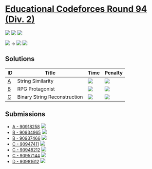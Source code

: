 # [Educational Codeforces Round 94 (Div. 2)](https://codeforces.com/contest/1400)

![](https://img.shields.io/badge/Participation-5-blueviolet)
![](https://img.shields.io/badge/Rank-1766-orange)
![](https://img.shields.io/badge/Penalty-195-red)

![](https://img.shields.io/badge/Pupil-1345-lightgreen) →
![](https://img.shields.io/badge/Specialist-1509-cyan)
![](https://img.shields.io/badge/-%2B164-green)

## Solutions
| ID | Title | Time | Penalty |
| --- | --- | --- | --- |
| [A](https://codeforces.com/contest/1400/problem/A) | String Similarity | ![](https://img.shields.io/badge/Time-00%3A10-yellowgreen) | ![](https://img.shields.io/badge/-10-red) |
| [B](https://codeforces.com/contest/1400/problem/B) | RPG Protagonist | ![](https://img.shields.io/badge/Time-00%3A39-yellowgreen) | ![](https://img.shields.io/badge/-49-red) |
| [C](https://codeforces.com/contest/1400/problem/C) | Binary String Reconstruction | ![](https://img.shields.io/badge/Time-01%3A14-yellowgreen) | ![](https://img.shields.io/badge/-84-red) |

## Submissions
* [A - 90918258](https://codeforces.com/contest/1400/submission/90918258)
![](https://img.shields.io/badge/-Accepted-brightgreen)
* [B - 90934965](https://codeforces.com/contest/1400/submission/90934965)
![](https://img.shields.io/badge/-Wrong%20answer%20on%20test%202-red)
* [B - 90937466](https://codeforces.com/contest/1400/submission/90937466)
![](https://img.shields.io/badge/-Accepted-brightgreen)
* [C - 90947411](https://codeforces.com/contest/1400/submission/90947411)
![](https://img.shields.io/badge/-Wrong%20answer%20on%20test%202-red)
* [C - 90948212](https://codeforces.com/contest/1400/submission/90948212)
![](https://img.shields.io/badge/-Wrong%20answer%20on%20test%201-yellow)
* [C - 90957144](https://codeforces.com/contest/1400/submission/90957144)
![](https://img.shields.io/badge/-Accepted-brightgreen)
* [D - 90981612](https://codeforces.com/contest/1400/submission/90981612)
![](https://img.shields.io/badge/-Runtime%20error%20on%20test%205-red)
